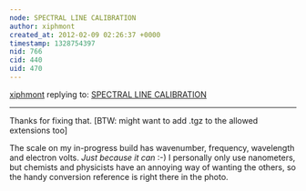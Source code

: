 ```yaml
---
node: SPECTRAL LINE CALIBRATION
author: xiphmont
created_at: 2012-02-09 02:26:37 +0000
timestamp: 1328754397
nid: 766
cid: 440
uid: 470
---
```




[xiphmont](../profile/xiphmont) replying to: [SPECTRAL LINE CALIBRATION](../notes/xiphmont/2-8-2012/spectral-line-calibration)

----
Thanks for fixing that. [BTW: might want to add .tgz to the allowed extensions too]

The scale on my in-progress build has wavenumber, frequency, wavelength and electron volts.  _Just because it can_ :-)  I personally only use nanometers, but chemists and physicists have an annoying way of wanting the others, so the handy conversion reference is right there in the photo.
